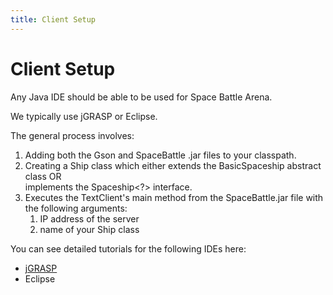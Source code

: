 ```yaml
---
title: Client Setup
---
```


Client Setup
========
Any Java IDE should be able to be used for Space Battle Arena.

We typically use jGRASP or Eclipse.

The general process involves:

1. Adding both the Gson and SpaceBattle .jar files to your classpath.
2. Creating a Ship class which either extends the BasicSpaceship abstract class OR  
implements the Spaceship<?> interface.
3. Executes the TextClient's main method from the SpaceBattle.jar file with the following arguments:
    1. IP address of the server
    2. name of your Ship class

You can see detailed tutorials for the following IDEs here:

 * [jGRASP](jGRASP/jGRASPSetup.html)
 * Eclipse